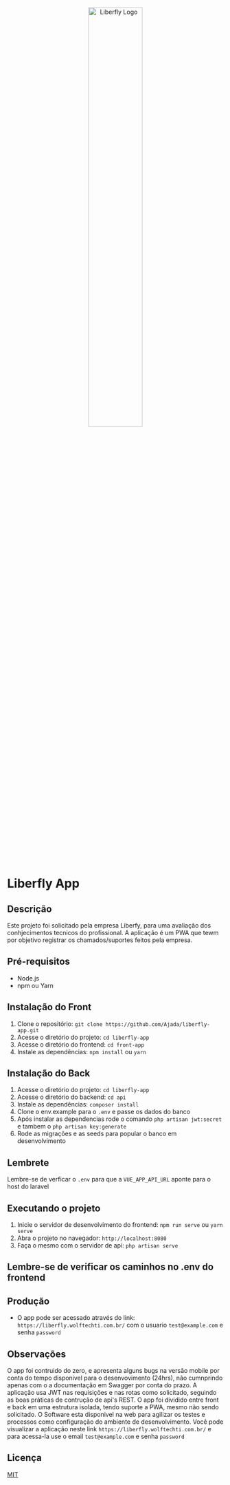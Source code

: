 <br/>
<p align="center">
    <a href="https://liberfly.com.br/" target="_blank">
        <img width="50%" src="https://blog.liberfly.com.br/wp-content/uploads/2022/05/cropped-MicrosoftTeams-image-8-e1652819689370.png" alt="Liberfly Logo">
    </a>
</p>

<br/>

# Liberfly App

## Descrição
Este projeto foi solicitado pela empresa Liberfy, para uma avaliação dos conhjecimentos tecnicos do profissional.
A aplicação é um PWA que tewm por objetivo registrar os chamados/suportes feitos pela empresa. 

## Pré-requisitos
- Node.js
- npm ou Yarn

## Instalação do Front
1. Clone o repositório: `git clone https://github.com/Ajada/liberfly-app.git`
2. Acesse o diretório do projeto: `cd liberfly-app`
3. Acesse o diretório do frontend: `cd front-app`
4. Instale as dependências: `npm install` ou `yarn`

## Instalação do Back
1. Acesse o diretório do projeto: `cd liberfly-app`
2. Acesse o diretório do backend: `cd api`
3. Instale as dependências: `composer install`
4. Clone o env.example para o `.env` e passe os dados do banco
5. Após instalar as dependencias rode o comando `php artisan jwt:secret` e tambem o `php artisan key:generate`
6. Rode as migrações e as seeds para popular o banco em desenvolvimento

## Lembrete
Lembre-se de verficar o `.env` para que a `VUE_APP_API_URL` aponte para o host do laravel

## Executando o projeto
1. Inicie o servidor de desenvolvimento do frontend: `npm run serve` ou `yarn serve`
2. Abra o projeto no navegador: `http://localhost:8080`
3. Faça o mesmo com o servidor de api: `php artisan serve`

## Lembre-se de verificar os caminhos no .env do frontend

## Produção
- O app pode ser acessado através do link: `https://liberfly.wolftechti.com.br/` com o usuario `test@example.com` e senha `password`

## Observações
O app foi contruido do zero, e apresenta alguns bugs na versão mobile por conta do tempo disponivel para o desenvovimento (24hrs), não cumnprindo apenas com o a documentação em Swagger por conta do prazo.
A aplicação usa JWT nas requisições e nas rotas como solicitado, seguindo as boas práticas de contrução de api's REST.
O app foi dividido entre front e back em uma estrutura isolada, tendo suporte a PWA, mesmo não sendo solicitado.
O Software esta disponivel na web para agilizar os testes e processos como configuração do ambiente de desenvolvimento.
Você pode visualizar a aplicação neste link `https://liberfly.wolftechti.com.br/` e para acessa-la use o email `test@example.com` e senha `password`

## Licença
[MIT](https://opensource.org/licenses/MIT)